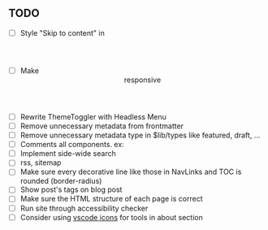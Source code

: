 ## TODO

- [ ] Style "Skip to content" in <header>
- [ ] Make <header> responsive
- [ ] Rewrite ThemeToggler with Headless Menu
- [ ] Remove unnecessary metadata from frontmatter
- [ ] Remove unnecessary metadata type in $lib/types like featured, draft, ...
- [ ] Comments all components. ex: <!-- @component Allows you to quickly navigate the hierarchy of headings for the current page. -->
- [ ] Implement side-wide search
- [ ] rss, sitemap
- [ ] Make sure every decorative line like those in NavLinks and TOC is rounded (border-radius)
- [ ] Show post's tags on blog post
- [ ] Make sure the HTML structure of each page is correct
- [ ] Run site through accessibility checker
- [ ] Consider using [vscode icons](https://icones.js.org/collection/vscode-icons) for tools in about section
